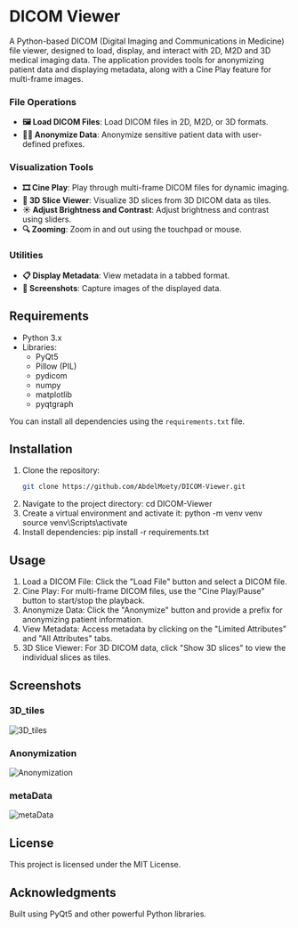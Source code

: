 # DICOM Viewer

A Python-based DICOM (Digital Imaging and Communications in Medicine) file viewer, designed to load, display, and interact with 2D, M2D and 3D medical imaging data. The application provides tools for anonymizing patient data and displaying metadata, along with a Cine Play feature for multi-frame images.

### File Operations
- **🖼️ Load DICOM Files**: Load DICOM files in 2D, M2D, or 3D formats.
- **🕵️‍♂️ Anonymize Data**: Anonymize sensitive patient data with user-defined prefixes.

### Visualization Tools
- **🎞️ Cine Play**: Play through multi-frame DICOM files for dynamic imaging.
- **📐 3D Slice Viewer**: Visualize 3D slices from 3D DICOM data as tiles.
- **☀️ Adjust Brightness and Contrast**: Adjust brightness and contrast using sliders.
- **🔍 Zooming**: Zoom in and out using the touchpad or mouse.

### Utilities
- **📋 Display Metadata**: View metadata in a tabbed format.
- **📸 Screenshots**: Capture images of the displayed data.
  
## Requirements

- Python 3.x
- Libraries:
  - PyQt5
  - Pillow (PIL)
  - pydicom
  - numpy
  - matplotlib
  - pyqtgraph

You can install all dependencies using the `requirements.txt` file.

## Installation

1. Clone the repository:
   ```bash
   git clone https://github.com/AbdelMoety/DICOM-Viewer.git
2. Navigate to the project directory:
   cd DICOM-Viewer
3. Create a virtual environment and activate it:
   python -m venv venv
   source venv\Scripts\activate
4. Install dependencies:
   pip install -r requirements.txt

## Usage

1. Load a DICOM File: Click the "Load File" button and select a DICOM file.
2. Cine Play: For multi-frame DICOM files, use the "Cine Play/Pause" button to start/stop the playback.
3. Anonymize Data: Click the "Anonymize" button and provide a prefix for anonymizing patient information.
4. View Metadata: Access metadata by clicking on the "Limited Attributes" and "All Attributes" tabs.
4. 3D Slice Viewer: For 3D DICOM data, click "Show 3D slices" to view the individual slices as tiles.

## **Screenshots**

### 3D_tiles
![3D_tiles](screenShots/3D_tiles.png)

### Anonymization
![Anonymization](screenShots/Anonymization.png)

### metaData

![metaData](screenShots/metaData.png)

## **License**

This project is licensed under the MIT License.

## **Acknowledgments**

Built using PyQt5 and other powerful Python libraries.